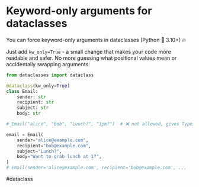 # Keyword-only arguments for dataclasses

You can force keyword-only arguments in dataclasses (Python 🐍 3.10+) 🔥

Just add `kw_only=True` - a small change that makes your code more readable and safer. No more guessing what positional values mean or accidentally swapping arguments:

```python
from dataclasses import dataclass

@dataclass(kw_only=True)
class Email:
    sender: str
    recipient: str
    subject: str
    body: str

# Email("alice", "bob", "Lunch?", "1pm?")  # ❌ not allowed, gives TypeError

email = Email(
    sender="alice@example.com",
    recipient="bob@example.com",
    subject="Lunch?",
    body="Want to grab lunch at 1?",
)
# Email(sender='alice@example.com', recipient='bob@example.com', ...
```

#dataclass
